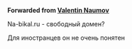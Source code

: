 **Forwarded from [Valentin Naumov](https://t.me/valnaumov)**

Na-bikal.ru - свободный домен?

Для иностранцев он не очень понятен